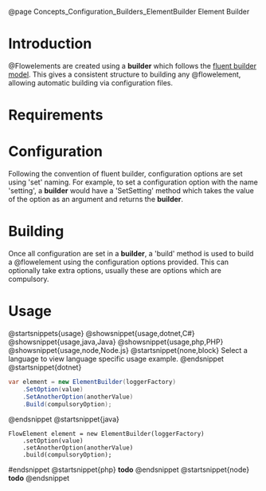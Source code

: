 @page Concepts_Configuration_Builders_ElementBuilder Element Builder

# Introduction

@Flowelements are created  using a **builder** which follows the
[fluent builder model](https://en.wikipedia.org/wiki/Fluent_interface).
This gives a consistent structure to building any @flowelement, allowing
automatic building via configuration files.


# Requirements

# Configuration

Following the convention of fluent builder, configuration options are set using 'set' naming. For example,
to set a configuration option with the name 'setting', a **builder** would have a 'SetSetting' method which
takes the value of the option as an argument and returns the **builder**.


# Building

Once all configuration are set in a **builder**, a 'build' method is used to build a @flowelement
using the configuration options provided. This can optionally take extra options, usually these are options
which are compulsory.

# Usage

@startsnippets{usage}
@showsnippet{usage,dotnet,C#}
@showsnippet{usage,java,Java}
@showsnippet{usage,php,PHP}
@showsnippet{usage,node,Node.js}
@startsnippet{none,block}
Select a language to view language specific usage example.
@endsnippet
@startsnippet{dotnet}
``` c#
var element = new ElementBuilder(loggerFactory)
    .SetOption(value)
    .SetAnotherOption(anotherValue)
    .Build(compulsoryOption);
```
@endsnippet
@startsnippet{java}
```
FlowElement element = new ElementBuilder(loggerFactory)
    .setOption(value)
    .setAnotherOption(anotherValue)
    .build(compulsoryOption);
```
#endsnippet
@startsnippet{php}
**todo**
@endsnippet
@startsnippet{node}
**todo**
@endsnippet

